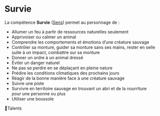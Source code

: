 # Survie

La compétence **Survie** ([Sens](/docs/attributs/sens.md)) permet au personnage de :

- Allumer un feu à partir de ressources naturelles seulement
- Apprivoiser ou calmer un animal
- Comprendre les comportements et émotions d’une créature sauvage
- Contrôler sa monture, guider sa monture sans ses mains, rester en selle suite à un impact, combattre sur sa monture
- Donner un ordre à un animal dressé
- Éviter un danger naturel
- Ne pas se perdre en se déplaçant en pleine nature
- Prédire les conditions climatiques des prochains jours
- Réagir de la bonne manière face à une créature sauvage
- Suivre une piste
- Survivre en territoire sauvage en trouvant un abri et de la nourriture pour une personne ou plus
- Utiliser une boussole

🚧Talents
